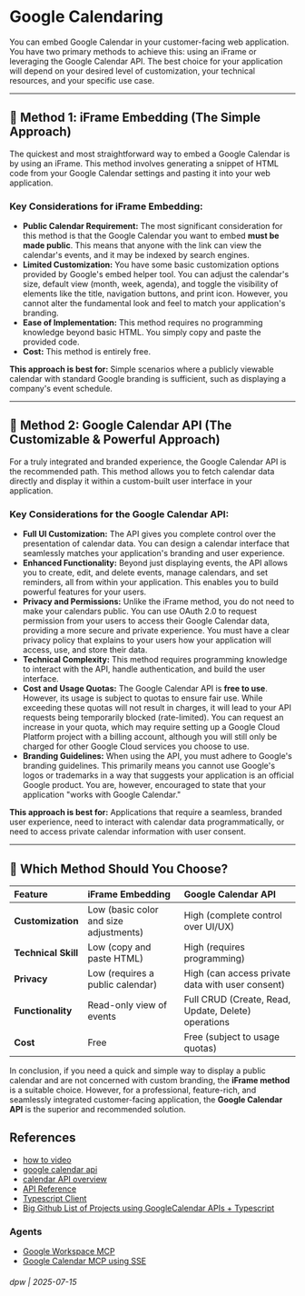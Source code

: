 # Google Calendaring

You can embed Google Calendar in your customer-facing web application. You have two primary methods to achieve this: using an iFrame or leveraging the Google Calendar API. The best choice for your application will depend on your desired level of customization, your technical resources, and your specific use case.

***

## 🦄 Method 1: iFrame Embedding (The Simple Approach)

The quickest and most straightforward way to embed a Google Calendar is by using an iFrame. This method involves generating a snippet of HTML code from your Google Calendar settings and pasting it into your web application.

### Key Considerations for iFrame Embedding:

* **Public Calendar Requirement:** The most significant consideration for this method is that the Google Calendar you want to embed **must be made public**. This means that anyone with the link can view the calendar's events, and it may be indexed by search engines.
* **Limited Customization:** You have some basic customization options provided by Google's embed helper tool. You can adjust the calendar's size, default view (month, week, agenda), and toggle the visibility of elements like the title, navigation buttons, and print icon. However, you cannot alter the fundamental look and feel to match your application's branding.
* **Ease of Implementation:** This method requires no programming knowledge beyond basic HTML. You simply copy and paste the provided code.
* **Cost:** This method is entirely free.

**This approach is best for:** Simple scenarios where a publicly viewable calendar with standard Google branding is sufficient, such as displaying a company's event schedule.

***

## 🚀 Method 2: Google Calendar API (The Customizable & Powerful Approach)

For a truly integrated and branded experience, the Google Calendar API is the recommended path. This method allows you to fetch calendar data directly and display it within a custom-built user interface in your application.

### Key Considerations for the Google Calendar API:

* **Full UI Customization:** The API gives you complete control over the presentation of calendar data. You can design a calendar interface that seamlessly matches your application's branding and user experience.
* **Enhanced Functionality:** Beyond just displaying events, the API allows you to create, edit, and delete events, manage calendars, and set reminders, all from within your application. This enables you to build powerful features for your users.
* **Privacy and Permissions:** Unlike the iFrame method, you do not need to make your calendars public. You can use OAuth 2.0 to request permission from your users to access their Google Calendar data, providing a more secure and private experience. You must have a clear privacy policy that explains to your users how your application will access, use, and store their data.
* **Technical Complexity:** This method requires programming knowledge to interact with the API, handle authentication, and build the user interface.
* **Cost and Usage Quotas:** The Google Calendar API is **free to use**. However, its usage is subject to quotas to ensure fair use. While exceeding these quotas will not result in charges, it will lead to your API requests being temporarily blocked (rate-limited). You can request an increase in your quota, which may require setting up a Google Cloud Platform project with a billing account, although you will still only be charged for other Google Cloud services you choose to use.
* **Branding Guidelines:** When using the API, you must adhere to Google's branding guidelines. This primarily means you cannot use Google's logos or trademarks in a way that suggests your application is an official Google product. You are, however, encouraged to state that your application "works with Google Calendar."

**This approach is best for:** Applications that require a seamless, branded user experience, need to interact with calendar data programmatically, or need to access private calendar information with user consent.

***

## 🤔 Which Method Should You Choose?

| Feature | iFrame Embedding | Google Calendar API |
| :--- | :--- | :--- |
| **Customization** | Low (basic color and size adjustments) | High (complete control over UI/UX) |
| **Technical Skill**| Low (copy and paste HTML) | High (requires programming) |
| **Privacy** | Low (requires a public calendar) | High (can access private data with user consent) |
| **Functionality** | Read-only view of events | Full CRUD (Create, Read, Update, Delete) operations |
| **Cost** | Free | Free (subject to usage quotas) |

In conclusion, if you need a quick and simple way to display a public calendar and are not concerned with custom branding, the **iFrame method** is a suitable choice. However, for a professional, feature-rich, and seamlessly integrated customer-facing application, the **Google Calendar API** is the superior and recommended solution.

## References

* [how to video](https://www.youtube.com/watch?v=h605V2y0DsI)
* [google calendar api](https://developers.google.com/workspace/calendar)
* [calendar API overview](https://developers.google.com/workspace/calendar/api/guides/overview)
* [API Reference](https://developers.google.com/workspace/calendar/api/v3/reference)
* [Typescript Client](https://googleapis.dev/nodejs/googleapis/latest/calendar/classes/Calendar.html)
* [Big Github List of Projects using GoogleCalendar APIs + Typescript](https://github.com/search?q=google+calendar+api+language%3ATypeScript&type=repositories&l=TypeScript&p=2)

### Agents

* [Google Workspace MCP](https://github.com/aaronsb/google-workspace-mcp)
* [Google Calendar MCP using SSE](https://github.com/gabriel-g2n/g2n-mcp-gcal-sse)


###### dpw | 2025-07-15
